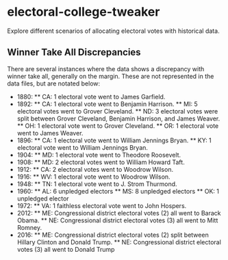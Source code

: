 # electoral-college-tweaker
Explore different scenarios of allocating electoral votes with historical data.

## Winner Take All Discrepancies

There are several instances where the data shows a discrepancy with winner take all, generally on the margin. These are not represented in the data files, but are notated below:

* 1880:
** CA: 1 electoral vote went to James Garfield.
* 1892:
** CA: 1 electoral vote went to Benjamin Harrison.
** MI: 5 electoral votes went to Grover Cleveland.
** ND: 3 electoral votes were split between Grover Cleveland, Benjamin Harrison, and James Weaver.
** OH: 1 electoral vote went to Grover Cleveland.
** OR: 1 electoral vote went to James Weaver.
* 1896:
** CA: 1 electoral vote went to William Jennings Bryan.
** KY: 1 electoral vote went to William Jennings Bryan.
* 1904:
** MD: 1 electoral vote went to Theodore Roosevelt.
* 1908:
** MD: 2 electoral votes went to William Howard Taft.
* 1912:
** CA: 2 electoral votes went to Woodrow Wilson.
* 1916:
** WV: 1 electoral vote went to Woodrow Wilson.
* 1948:
** TN: 1 electoral vote went to J. Strom Thurmond.
* 1960:
** AL: 6 unpledged electors
** MS: 8 unpledged electors
** OK: 1 unpledged elector
* 1972:
** VA: 1 faithless electoral vote went to John Hospers.
* 2012:
** ME: Congressional district electoral votes (2) all went to Barack Obama.
** NE: Congressional district electoral votes (3) all went to Mitt Romney.
* 2016:
** ME: Congressional district electoral votes (2) split between Hillary Clinton and Donald Trump.
** NE: Congressional district electoral votes (3) all went to Donald Trump